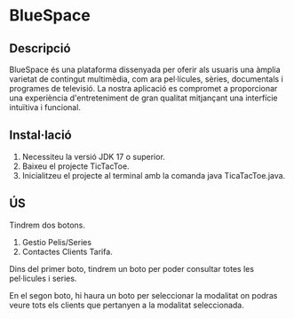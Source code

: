 # BlueSpace

## Descripció
BlueSpace és una plataforma dissenyada per oferir als usuaris una àmplia varietat de contingut multimèdia, com ara pel·lícules, sèries, documentals i programes de televisió. La nostra aplicació es compromet a proporcionar una experiència d'entreteniment de gran qualitat mitjançant una interfície intuïtiva i funcional.

## Instal·lació
  1. Necessiteu la versió JDK 17 o superior.
  2. Baixeu el projecte TicTacToe.
  3. Inicialitzeu el projecte al terminal amb la comanda java TicaTacToe.java.
## ÚS
Tindrem dos botons.
  1. Gestio Pelis/Series
  2. Contactes Clients Tarifa.

Dins del primer boto, tindrem un boto per poder consultar totes les pel·licules i series.

En el segon boto, hi haura un boto per seleccionar la modalitat on podras veure tots els clients que pertanyen a la modalitat seleccionada.
